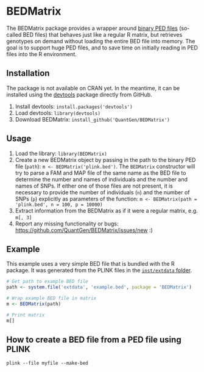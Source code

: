 # BEDMatrix
The BEDMatrix package provides a wrapper around [binary PED files](http://pngu.mgh.harvard.edu/~purcell/plink/data.shtml#bed) (so-called BED files) that behaves just like a regular R matrix, but retrieves genotypes on demand without loading the entire BED file into memory. The goal is to support huge PED files, and to save time on initially reading in PED files into the R environment.

## Installation
The package is not available on CRAN yet. In the meantime, it can be installed using the [devtools](https://github.com/hadley/devtools) package directly from GitHub.

1. Install devtools: `install.packages('devtools')`
2. Load devtools: `library(devtools)`
3. Download BEDMatrix: `install_github('QuantGen/BEDMatrix')`

## Usage
1. Load the library: `library(BEDMatrix)`
2. Create a new BEDMatrix object by passing in the path to the binary PED file (`path`): `m <- BEDMatrix('plink.bed')`. The `BEDMatrix` constructor will try to parse a FAM and MAP file of the same name as the BED file to determine the number and names of individuals and the number and names of SNPs. If either one of those files are not present, it is necessary to provide the number of individuals (`n`) and the number of SNPs (`p`) explicitly as parameters of the function: `m <- BEDMatrix(path = 'plink.bed', n = 100, p = 10000)`
3. Extract information from the BEDMatrix as if it were a regular matrix, e.g. `m[, 3]`
4. Report any missing functionality or bugs: https://github.com/QuantGen/BEDMatrix/issues/new :)

## Example
This example uses a very simple BED file that is bundled with the R package. It was generated from the PLINK files in the [`inst/extdata` folder](https://github.com/QuantGen/BEDMatrix/tree/master/inst/extdata).
```r
# Get path to example BED file
path <- system.file('extdata', 'example.bed', package = 'BEDMatrix')

# Wrap example BED file in matrix
m <- BEDMatrix(path)

# Print matrix
m[]
```

## How to create a BED file from a PED file using PLINK

```
plink --file myfile --make-bed
```
